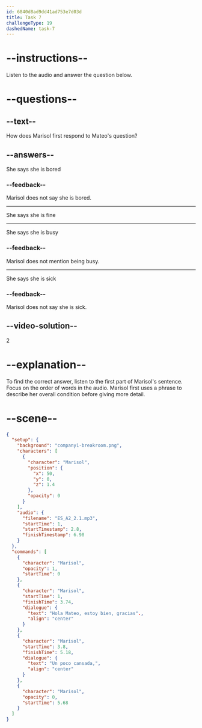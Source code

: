 ```yaml
---
id: 6840d8ad9dd41ad753e7d03d
title: Task 7
challengeType: 19
dashedName: task-7
---
```


<!-- (Audio) Marisol: Hola Mateo, estoy bien, gracias. Un poco cansada. -->

# --instructions--

Listen to the audio and answer the question below.

# --questions--

## --text--

How does Marisol first respond to Mateo's question?

## --answers--

She says she is bored

### --feedback--

Marisol does not say she is bored.

---

She says she is fine

---

She says she is busy

### --feedback--

Marisol does not mention being busy.

---

She says she is sick

### --feedback--

Marisol does not say she is sick.

## --video-solution--

2

# --explanation--

To find the correct answer, listen to the first part of Marisol's sentence. Focus on the order of words in the audio. Marisol first uses a phrase to describe her overall condition before giving more detail.

# --scene--

```json
{
  "setup": {
    "background": "company1-breakroom.png",
    "characters": [
      {
        "character": "Marisol",
        "position": {
          "x": 50,
          "y": 0,
          "z": 1.4
        },
        "opacity": 0
      }
    ],
    "audio": {
      "filename": "ES_A2_2.1.mp3",
      "startTime": 1,
      "startTimestamp": 2.8,
      "finishTimestamp": 6.98
    }
  },
  "commands": [
    {
      "character": "Marisol",
      "opacity": 1,
      "startTime": 0
    },
    {
      "character": "Marisol",
      "startTime": 1,
      "finishTime": 3.74,
      "dialogue": {
        "text": "Hola Mateo, estoy bien, gracias".,
        "align": "center"
      }
    },
    {
      "character": "Marisol",
      "startTime": 3.8,
      "finishTime": 5.18,
      "dialogue": {
        "text": "Un poco cansada,",
        "align": "center"
      }
    },
    {
      "character": "Marisol",
      "opacity": 0,
      "startTime": 5.68
    }
  ]
}
```

